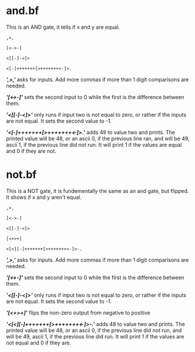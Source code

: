 # and.bf

This is an AND gate, it tells if x and y are equal.

```
,>,

[<->-]

<[[-]-<]>

<[-]+++++++[>+++++++<-]>.

```

***',>,'*** asks for inputs. Add more commas if more than 1 digit comparisons are needed.

***'[<->-]'*** sets the second input to 0 while the first is the difference between them.

***'<[[-]-<]>'*** only runs if input two is not equal to zero, or rather if the inputs are not equal. It sets the second value to -1.

***'<[-]+++++++[>+++++++<-]>.'*** adds 49 to value two and prints. The printed value will be 48, or an ascii 0, if the previous line ran, and will be 49, ascii 1, if the previous line did not run. It will print 1 if the values are equal and 0 if they are not.


# not.bf

This is a NOT gate, it is fundementally the same as an and gate, but flipped. It shows if x and y aren't equal.

```
,>,

[<->-]

<[[-]-<]>

[<+>+]

<[<][-]+++++++[>+++++++<-]>-.
```

***',>,'*** asks for inputs. Add more commas if more than 1 digit comparisons are needed.

***'[<->-]'*** sets the second input to 0 while the first is the difference between them.

***'<[[-]-<]>'*** only runs if input two is not equal to zero, or rather if the inputs are not equal. It sets the second value to -1.

***'[<+>+]'*** flips the non-zero output from negative to positive

***'<[<][-]+++++++[>+++++++<-]>-.'*** adds 48 to value two and prints. The printed value will be 48, or an ascii 0, if the previous line did not run, and will be 49, ascii 1, if the previous line did run. It will print 1 if the values are not equal and 0 if they are.